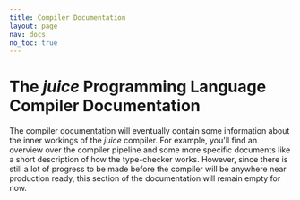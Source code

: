 ```yaml
---
title: Compiler Documentation
layout: page
nav: docs
no_toc: true
---
```


# The *juice* Programming Language Compiler Documentation

The compiler documentation will eventually contain some information about the inner workings of the *juice* compiler. For example, you'll find an overview over the compiler pipeline and some more specific documents like a short description of how the type-checker works.
However, since there is still a lot of progress to be made before the compiler will be anywhere near production ready, this section of the documentation will remain empty for now.
